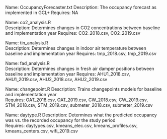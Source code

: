 Name:         OccupancyForecaster.txt
Description:  The occupancy forecast as implemented in GCL+
Requires:     NA

Name:         co2_analysis.R	
Description:  Determines changes in CO2 concentrations between baseline and implementation year	
Requires:     CO2_2018.csv, CO2_2019.csv

Name:         tin_analysis.R	
Description:  Determines changes in indoor air temperature between baseline and implementation year	
Requires:     tmp_2018.csv, tmp_2019.csv

Name:         fad_analysis.R	
Description:  Determines changes in fresh air damper positions between baseline and implementation year	
Requires:     AHU1_2018.csv, AHU1_2019.csv, AHU2_2018.csv, AHU2_2019.csv

Name:         changepoint.R	
Description:  Trains changepoints models for baseline and implementation year	
Requires:     OAT_2018.csv, OAT_2019.csv, CW_2018.csv, CW_2019.csv, STM_2018.csv, STM_2019.csv, submeter_2018.csv, submeter_2019.csv

Name:         daytype.R	
Description:  Determines what the predicted occupancy was vs. the recorded occupancy for the study period	
Requires:     daytypes.csv, kmeans_elec.csv, kmeans_profiles.csv, kmeans_centers.csv, wifi_2019.csv
